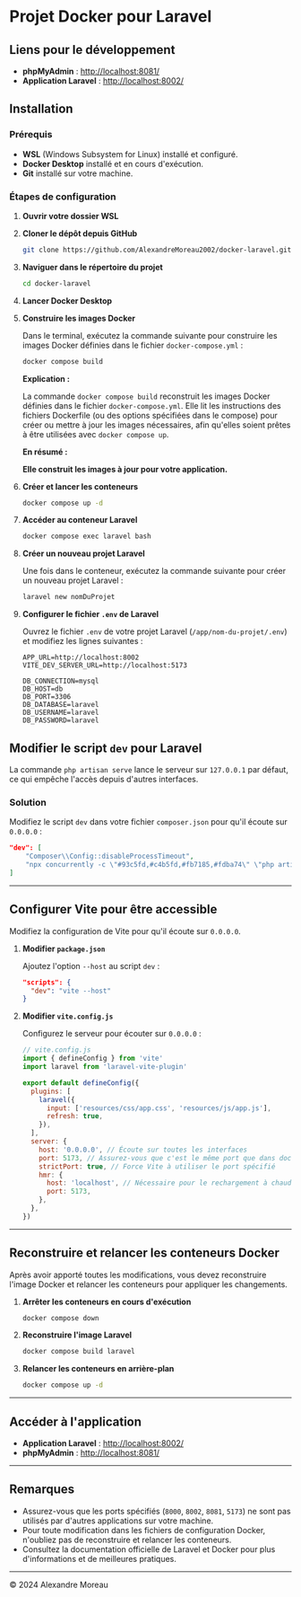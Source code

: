 # Projet Docker pour Laravel

## Liens pour le développement

- **phpMyAdmin** : [http://localhost:8081/](http://localhost:8081/)
- **Application Laravel** : [http://localhost:8002/](http://localhost:8002/)

## Installation

### Prérequis

- **WSL** (Windows Subsystem for Linux) installé et configuré.
- **Docker Desktop** installé et en cours d'exécution.
- **Git** installé sur votre machine.

### Étapes de configuration

1. **Ouvrir votre dossier WSL**

2. **Cloner le dépôt depuis GitHub**

   ```bash
   git clone https://github.com/AlexandreMoreau2002/docker-laravel.git
   ```

3. **Naviguer dans le répertoire du projet**

   ```bash
   cd docker-laravel
   ```

4. **Lancer Docker Desktop**

5. **Construire les images Docker**

   Dans le terminal, exécutez la commande suivante pour construire les images Docker définies dans le fichier `docker-compose.yml` :

   ```bash
   docker compose build
   ```

   **Explication :**

   La commande `docker compose build` reconstruit les images Docker définies dans le fichier `docker-compose.yml`. Elle lit les instructions des fichiers Dockerfile (ou des options spécifiées dans le compose) pour créer ou mettre à jour les images nécessaires, afin qu'elles soient prêtes à être utilisées avec `docker compose up`.

   **En résumé :**

   **Elle construit les images à jour pour votre application.**

6. **Créer et lancer les conteneurs**

   ```bash
   docker compose up -d
   ```

7. **Accéder au conteneur Laravel**

   ```bash
   docker compose exec laravel bash
   ```

8. **Créer un nouveau projet Laravel**

   Une fois dans le conteneur, exécutez la commande suivante pour créer un nouveau projet Laravel :

   ```bash
   laravel new nomDuProjet
   ```

9. **Configurer le fichier `.env` de Laravel**

   Ouvrez le fichier `.env` de votre projet Laravel (`/app/nom-du-projet/.env`) et modifiez les lignes suivantes :

   ```env
   APP_URL=http://localhost:8002
   VITE_DEV_SERVER_URL=http://localhost:5173

   DB_CONNECTION=mysql
   DB_HOST=db
   DB_PORT=3306
   DB_DATABASE=laravel
   DB_USERNAME=laravel
   DB_PASSWORD=laravel
   ```

## Modifier le script `dev` pour Laravel

La commande `php artisan serve` lance le serveur sur `127.0.0.1` par défaut, ce qui empêche l'accès depuis d'autres interfaces.

### Solution

Modifiez le script `dev` dans votre fichier `composer.json` pour qu'il écoute sur `0.0.0.0` :

```json
"dev": [
    "Composer\\Config::disableProcessTimeout",
    "npx concurrently -c \"#93c5fd,#c4b5fd,#fb7185,#fdba74\" \"php artisan serve --host=0.0.0.0 --port=8000\" \"php artisan queue:listen --tries=1\" \"php artisan pail --timeout=0\" \"npm run dev\" --names=server,queue,logs,vite"
]
```

---

## Configurer Vite pour être accessible

Modifiez la configuration de Vite pour qu'il écoute sur `0.0.0.0`.

1. **Modifier `package.json`**

   Ajoutez l'option `--host` au script `dev` :

   ```json
   "scripts": {
     "dev": "vite --host"
   }
   ```

2. **Modifier `vite.config.js`**

   Configurez le serveur pour écouter sur `0.0.0.0` :

   ```javascript
   // vite.config.js
   import { defineConfig } from 'vite'
   import laravel from 'laravel-vite-plugin'

   export default defineConfig({
     plugins: [
       laravel({
         input: ['resources/css/app.css', 'resources/js/app.js'],
         refresh: true,
       }),
     ],
     server: {
       host: '0.0.0.0', // Écoute sur toutes les interfaces
       port: 5173, // Assurez-vous que c'est le même port que dans docker-compose.yml
       strictPort: true, // Force Vite à utiliser le port spécifié
       hmr: {
         host: 'localhost', // Nécessaire pour le rechargement à chaud
         port: 5173,
       },
     },
   })
   ```

---

## Reconstruire et relancer les conteneurs Docker

Après avoir apporté toutes les modifications, vous devez reconstruire l'image Docker et relancer les conteneurs pour appliquer les changements.

1. **Arrêter les conteneurs en cours d'exécution**

   ```bash
   docker compose down
   ```

2. **Reconstruire l'image Laravel**

   ```bash
   docker compose build laravel
   ```

3. **Relancer les conteneurs en arrière-plan**

   ```bash
   docker compose up -d
   ```

---

## Accéder à l'application

- **Application Laravel** : [http://localhost:8002/](http://localhost:8002/)
- **phpMyAdmin** : [http://localhost:8081/](http://localhost:8081/)

---

## Remarques

- Assurez-vous que les ports spécifiés (`8000`, `8002`, `8081`, `5173`) ne sont pas utilisés par d'autres applications sur votre machine.
- Pour toute modification dans les fichiers de configuration Docker, n'oubliez pas de reconstruire et relancer les conteneurs.
- Consultez la documentation officielle de Laravel et Docker pour plus d'informations et de meilleures pratiques.

---

© 2024 Alexandre Moreau
